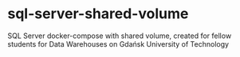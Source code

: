 # sql-server-shared-volume
SQL Server docker-compose with shared volume, created for fellow students for Data Warehouses on Gdańsk University of Technology
